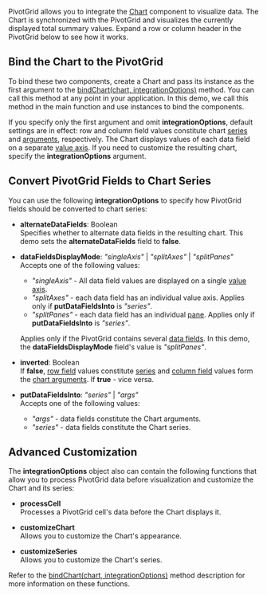 PivotGrid allows you to integrate the [Chart](/Documentation/ApiReference/UI_Components/dxChart/) component to visualize data. The Chart is synchronized with the PivotGrid and visualizes the currently displayed total summary values. Expand a row or column header in the PivotGrid below to see how it works.

## Bind the Chart to the PivotGrid
To bind these two components, create a Chart and pass its instance as the first argument to the [bindChart(chart, integrationOptions)](/Documentation/ApiReference/UI_Components/dxPivotGrid/Methods/#bindChartchart_integrationOptions) method. You can call this method at any point in your application. In this demo, we call this method in the main function and use instances to bind the components.

If you specify only the first argument and omit **integrationOptions**, default settings are in effect: row and column field values constitute chart [series](/Documentation/ApiReference/UI_Components/dxChart/Configuration/series/) and [arguments](/Documentation/ApiReference/UI_Components/dxChart/Configuration/argumentAxis/), respectively. The Chart displays values of each data field on a separate [value axis](/Documentation/ApiReference/UI_Components/dxChart/Configuration/valueAxis/). If you need to customize the resulting chart, specify the **integrationOptions** argument.  

## Convert PivotGrid Fields to Chart Series
You can use the following **integrationOptions** to specify how PivotGrid fields should be converted to chart series:

- **alternateDataFields**: Boolean       
Specifies whether to alternate data fields in the resulting chart. This demo sets the **alternateDataFields** field to **false**.

- **dataFieldsDisplayMode**: *"singleAxis"* | *"splitAxes"* | *"splitPanes"*     
Accepts one of the following values:

    - *"singleAxis"* - All data field values are displayed on a single [value axis](/Documentation/ApiReference/UI_Components/dxChart/Configuration/valueAxis/).  
    - *"splitAxes"* - each data field has an individual value axis. Applies only if **putDataFieldsInto** is *"series"*.
    - *"splitPanes"* - each data field has an individual [pane](/Documentation/ApiReference/UI_Components/dxChart/Configuration/panes/). Applies only if **putDataFieldsInto** is *"series"*.

    Applies only if the PivotGrid contains several [data fields](/Documentation/ApiReference/Data_Layer/PivotGridDataSource/Configuration/fields/). In this demo, the **dataFieldsDisplayMode** field's value is *"splitPanes"*.

- **inverted**: Boolean      
If **false**, [row field](/Documentation/Guide/UI_Components/PivotGrid/Visual_Elements/#Headers) values constitute [series](/Documentation/ApiReference/UI_Components/dxChart/Configuration/series/) and [column field](/Documentation/Guide/UI_Components/PivotGrid/Visual_Elements/#Headers) values form the [chart arguments](/Documentation/ApiReference/UI_Components/dxChart/Configuration/argumentAxis/). If **true** - vice versa.

- **putDataFieldsInto**: *"series"* | *"args"*     
Accepts one of the following values:

    - *"args"* - data fields constitute the Chart arguments.  
    - *"series"* - data fields constitute the Chart series.

## Advanced Customization
The **integrationOptions** object also can contain the following functions that allow you to process PivotGrid data before visualization and customize the Chart and its series:

- **processCell**       
Processes a PivotGrid cell's data before the Chart displays it.

- **customizeChart**        
Allows you to customize the Chart's appearance.

- **customizeSeries**       
Allows you to customize the Chart's series.

Refer to the [bindChart(chart, integrationOptions)](/Documentation/ApiReference/UI_Components/dxPivotGrid/Methods/#bindChartchart_integrationOptions) method description for more information on these functions.
